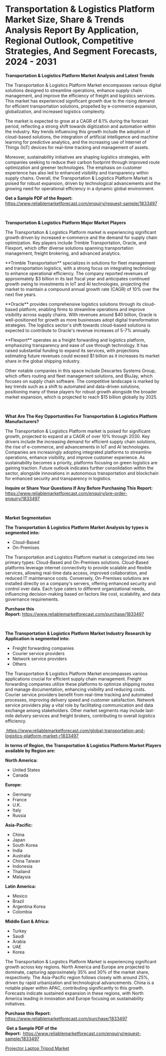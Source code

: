 <p><h1>Transportation & Logistics Platform Market Size, Share & Trends Analysis Report By Application, Regional Outlook, Competitive Strategies, And Segment Forecasts, 2024 - 2031</h1></p><p><strong>Transportation & Logistics Platform Market Analysis and Latest Trends</strong></p>
<p><p>The Transportation & Logistics Platform Market encompasses various digital solutions designed to streamline operations, enhance supply chain management, and improve the efficiency of freight and logistics services. This market has experienced significant growth due to the rising demand for efficient transportation solutions, propelled by e-commerce expansion, globalization, and increased logistics complexity.</p><p>The market is expected to grow at a CAGR of 8.1% during the forecast period, reflecting a strong shift towards digitization and automation within the industry. Key trends influencing this growth include the adoption of cloud-based solutions, the integration of artificial intelligence and machine learning for predictive analytics, and the increasing use of Internet of Things (IoT) devices for real-time tracking and management of assets.</p><p>Moreover, sustainability initiatives are shaping logistics strategies, with companies seeking to reduce their carbon footprint through improved route optimization and greener technologies. The emphasis on customer experience has also led to enhanced visibility and transparency within supply chains. Overall, the Transportation & Logistics Platform Market is poised for robust expansion, driven by technological advancements and the growing need for operational efficiency in a dynamic global environment.</p></p>
<p><strong>Get a Sample PDF of the Report:&nbsp;</strong> <a href="https://www.reliablemarketforecast.com/enquiry/request-sample/1833497?utm_campaign=1893&utm_medium=2&utm_source=Github&utm_content=ia&utm_term=01012025&utm_id=transportation-logistics-platform">https://www.reliablemarketforecast.com/enquiry/request-sample/1833497</a></p>
<p>&nbsp;</p>
<p><strong>Transportation & Logistics Platform Major Market Players</strong></p>
<p><p>The Transportation & Logistics Platform market is experiencing significant growth driven by increased e-commerce and the demand for supply chain optimization. Key players include Trimble Transportation, Oracle, and Flexport, which offer diverse solutions spanning transportation management, freight brokering, and advanced analytics.</p><p>**Trimble Transportation** specializes in solutions for fleet management and transportation logistics, with a strong focus on integrating technology to enhance operational efficiency. The company reported revenues of approximately $3 billion in its last fiscal year and anticipates continued growth owing to investments in IoT and AI technologies, projecting the market to maintain a compound annual growth rate (CAGR) of 10% over the next five years.</p><p>**Oracle** provides comprehensive logistics solutions through its cloud-based platform, enabling firms to streamline operations and improve visibility across supply chains. With revenues around $40 billion, Oracle is well-positioned for growth as more businesses adopt digital transformation strategies. The logistics sector's shift towards cloud-based solutions is expected to contribute to Oracle's revenue increases of 5-7% annually.</p><p>**Flexport** operates as a freight forwarding and logistics platform, emphasizing transparency and ease of use through technology. It has raised substantial funding to expand its services, with projections estimating future revenues could exceed $1 billion as it increases its market share in the global shipping industry.</p><p>Other notable companies in this space include Descartes Systems Group, which offers routing and fleet management solutions, and BluJay, which focuses on supply chain software. The competitive landscape is marked by key trends such as a shift to automated and data-driven solutions, positioning many of these players for robust growth alongside the broader market expansion, which is projected to reach $15 billion globally by 2025.</p></p>
<p>&nbsp;</p>
<p><strong>What Are The Key Opportunities For Transportation & Logistics Platform Manufacturers?</strong></p>
<p><p>The Transportation & Logistics Platform market is poised for significant growth, projected to expand at a CAGR of over 10% through 2030. Key drivers include the increasing demand for efficient supply chain solutions, the rise of e-commerce, and advancements in IoT and AI technologies. Companies are increasingly adopting integrated platforms to streamline operations, enhance visibility, and improve customer experience. As sustainability becomes a priority, platforms focusing on green logistics are gaining traction. Future outlook indicates further consolidation within the sector, alongside innovations in autonomous transportation and blockchain for enhanced security and transparency in logistics.</p></p>
<p><strong>Inquire or Share Your Questions If Any Before Purchasing This Report:</strong> <a href="https://www.reliablemarketforecast.com/enquiry/pre-order-enquiry/1833497?utm_campaign=1893&utm_medium=2&utm_source=Github&utm_content=ia&utm_term=01012025&utm_id=transportation-logistics-platform">https://www.reliablemarketforecast.com/enquiry/pre-order-enquiry/1833497</a></p>
<p>&nbsp;</p>
<p><strong>Market Segmentation</strong></p>
<p><strong>The Transportation & Logistics Platform Market Analysis by types is segmented into:</strong></p>
<p><ul><li>Cloud-Based</li><li>On-Premises</li></ul></p>
<p><p>The Transportation and Logistics Platform market is categorized into two primary types: Cloud-Based and On-Premises solutions. Cloud-Based platforms leverage internet connectivity to provide scalable and flexible services, allowing real-time data access, improved collaboration, and reduced IT maintenance costs. Conversely, On-Premises solutions are installed directly on a company's servers, offering enhanced security and control over data. Each type caters to different organizational needs, influencing decision-making based on factors like cost, scalability, and data governance requirements.</p></p>
<p><strong>Purchase this Report:&nbsp;</strong><a href="https://www.reliablemarketforecast.com/purchase/1833497?utm_campaign=1893&utm_medium=2&utm_source=Github&utm_content=ia&utm_term=01012025&utm_id=transportation-logistics-platform">https://www.reliablemarketforecast.com/purchase/1833497</a></p>
<p>&nbsp;</p>
<p><strong>The Transportation & Logistics Platform Market Industry Research by Application is segmented into:</strong></p>
<p><ul><li>Freight forwarding companies</li><li>Courier service providers</li><li>Network service providers</li><li>Others</li></ul></p>
<p><p>The Transportation & Logistics Platform Market encompasses various applications crucial for efficient supply chain management. Freight forwarding companies utilize these platforms to optimize shipping routes and manage documentation, enhancing visibility and reducing costs. Courier service providers benefit from real-time tracking and automated processes, improving delivery speed and customer satisfaction. Network service providers play a vital role by facilitating communication and data exchange among stakeholders. Other market segments may include last-mile delivery services and freight brokers, contributing to overall logistics efficiency.</p></p>
<p><a href="https://www.reliablemarketforecast.com/global-transportation-and-logistics-platform-market-r1833497?utm_campaign=1893&utm_medium=2&utm_source=Github&utm_content=ia&utm_term=01012025&utm_id=transportation-logistics-platform">&nbsp;https://www.reliablemarketforecast.com/global-transportation-and-logistics-platform-market-r1833497</a></p>
<p><strong>In terms of Region, the Transportation & Logistics Platform Market Players available by Region are:</strong></p>
<p>
    <p> <strong> North America: </strong>
        <ul>
            <li>United States</li>
            <li>Canada</li>
        </ul>
        </p> 
    <p> <strong> Europe: </strong>
        <ul>
            <li>Germany</li>
            <li>France</li>
            <li>U.K.</li>
            <li>Italy</li>
            <li>Russia</li>
        </ul>
        </p> 
    <p> <strong> Asia-Pacific: </strong>
        <ul>
            <li>China</li>
            <li>Japan</li>
            <li>South Korea</li>
            <li>India</li>
            <li>Australia</li>
            <li>China Taiwan</li>
            <li>Indonesia</li>
            <li>Thailand</li>
            <li>Malaysia</li>
        </ul>
        </p> 
    <p> <strong> Latin America: </strong>
        <ul>
            <li>Mexico</li>
            <li>Brazil</li>
            <li>Argentina Korea</li>
            <li>Colombia</li>
        </ul>
        </p> 
    <p> <strong> Middle East & Africa: </strong>
        <ul>
            <li>Turkey</li>
            <li>Saudi</li>
            <li>Arabia</li>
            <li>UAE</li>
            <li>Korea</li>
        </ul>
    </p>
    </p>
<p><p>The Transportation & Logistics Platform Market is experiencing significant growth across key regions. North America and Europe are projected to dominate, capturing approximately 35% and 30% of the market share, respectively. The Asia-Pacific region follows closely with around 25%, driven by rapid urbanization and technological advancements. China is a notable player within APAC, contributing significantly to this growth. Forecasts indicate sustained expansion in these regions, with North America leading in innovation and Europe focusing on sustainability initiatives.</p></p>
<p><strong>Purchase this Report: </strong><a href="https://www.reliablemarketforecast.com/purchase/1833497?utm_campaign=1893&utm_medium=2&utm_source=Github&utm_content=ia&utm_term=01012025&utm_id=transportation-logistics-platform">https://www.reliablemarketforecast.com/purchase/1833497</a></p>
<p>&nbsp;<strong>Get a Sample PDF of the Report:&nbsp;&nbsp;</strong><a href="https://www.reliablemarketforecast.com/enquiry/request-sample/1833497?utm_campaign=1893&utm_medium=2&utm_source=Github&utm_content=ia&utm_term=01012025&utm_id=transportation-logistics-platform">https://www.reliablemarketforecast.com/enquiry/request-sample/1833497</a></p>
<p><strong></strong></p>
<p><p><a href="https://github.com/PeterParrish5/Market-Research-Report-List-7/blob/main/projector-laptop-tripod-market.md?utm_campaign=1893&utm_medium=2&utm_source=Github&utm_content=ia&utm_term=01012025&utm_id=transportation-logistics-platform">Projector Laptop Tripod Market</a></p></p>